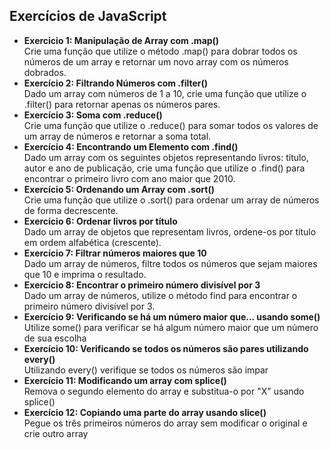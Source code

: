 ## Exercícios de JavaScript

* **Exercicio 1: Manipulação de Array com .map()** <br>
  Crie uma função que utilize o método .map() para dobrar todos os números de um array e retornar um novo array com os números dobrados.<br>
* **Exercício 2: Filtrando Números com .filter()** <br>
   Dado um array com números de 1 a 10, crie uma função que utilize o .filter() para retornar apenas os números pares.<br>
* **Exercício 3: Soma com .reduce()** <br>
   Crie uma função que utilize o .reduce() para somar todos os valores de um array de números e retornar a soma total.<br>
*  **Exercício 4: Encontrando um Elemento com .find()** <br>
   Dado um array com os seguintes objetos representando livros: título, autor e ano de publicação, crie uma função que utilize o .find() para encontrar o primeiro livro com ano maior que 2010.<br>
*  **Exercício 5: Ordenando um Array com .sort()** <br>
   Crie uma função que utilize o .sort() para ordenar um array de números de forma decrescente.<br>
*  **Exercício 6: Ordenar livros por título**<br>
  Dado um array de objetos que representam livros, ordene-os por título em ordem alfabética (crescente).<br>
*  **Exercício 7: Filtrar números maiores que 10**<br>
  Dado um array de números, filtre todos os números que sejam maiores que 10 e imprima o resultado.<br>
*  **Exercício 8: Encontrar o primeiro número divisível por 3**<br>
  Dado um array de números, utilize o método find para encontrar o primeiro número divisível por 3.<br>
*  **Exercício 9: Verificando se há um número maior que... usando some()**<br>
  Utilize some() para verificar se há algum número maior que um número de sua escolha<br>
*  **Exercício 10: Verificando se todos os números são pares utilizando every()**<br>
  Utilizando every() verifique se todos os números são impar<br>
*  **Exercício 11: Modificando um array com splice()**<br>
  Remova o segundo elemento do array e substitua-o por "X" usando splice()<br>
*  **Exercício 12: Copiando uma parte do array usando slice()**<br>
  Pegue os três primeiros números do array sem modificar o original e crie outro array<br>
